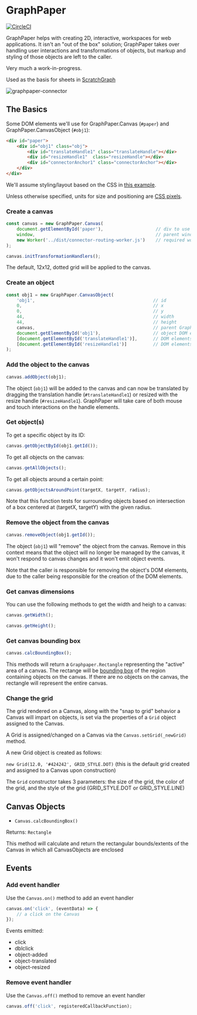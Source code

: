 # GraphPaper

[![CircleCI](https://circleci.com/gh/aautar/graphpaper.svg?style=svg)](https://circleci.com/gh/aautar/graphpaper)

GraphPaper helps with creating 2D, interactive, workspaces for web applications. It isn't an "out of the box" solution; GraphPaper takes over handling user interactions and transformations of objects, but markup and styling of those objects are left to the caller.

Very much a work-in-progress.

Used as the basis for sheets in [ScratchGraph](https://scratchgraph.com)

![graphpaper-connector](https://user-images.githubusercontent.com/12861733/33002147-358957a8-cd80-11e7-89ae-1b211c0eb2db.png)

## The Basics

Some DOM elements we'll use for GraphPaper.Canvas (`#paper`) and GraphPaper.CanvasObject (`#obj1`):

```html
<div id="paper">
    <div id="obj1" class="obj">
        <div id="translateHandle1" class="translateHandle"></div>
        <div id="resizeHandle1"  class="resizeHandle"></div>
        <div id="connectorAnchor1" class="connectorAnchor"></div>
    </div>
</div>
```

We'll assume styling/layout based on the CSS in [this example](https://github.com/aautar/graphpaper/blob/master/example/index.html).

Unless otherwise specified, units for size and positioning are [CSS pixels](https://www.w3.org/TR/CSS2/syndata.html#length-units).

### Create a canvas

```javascript
const canvas = new GraphPaper.Canvas(
    document.getElementById('paper'),                    // div to use
    window,                                              // parent window 
    new Worker('../dist/connector-routing-worker.js')    // required worker for connector routing
);

canvas.initTransformationHandlers();
```

The default, 12x12, dotted grid will be applied to the canvas.

###  Create an object

```javascript
const obj1 = new GraphPaper.CanvasObject(
    'obj1',                                             // id
    0,                                                  // x        
    0,                                                  // y
    44,                                                 // width
    44,                                                 // height
    canvas,                                             // parent GraphPaper.Canvas
    document.getElementById('obj1'),                    // object DOM element
    [document.getElementById('translateHandle1')],      // DOM elements for the object's translation handles
    [document.getElementById('resizeHandle1')]          // DOM elements for the object's resize handles
);
```

### Add the object to the canvas

```javascript
canvas.addObject(obj1);
```

The object (`obj1`) will be added to the canvas and can now be translated by dragging the translation handle (`#translateHandle1`) or resized with the resize handle (`#resizeHandle1`). GraphPaper will take care of both mouse and touch interactions on the handle elements.

### Get object(s)

To get a specific object by its ID:

```javascript
canvas.getObjectById(obj1.getId());
```

To get all objects on the canvas:

```javascript
canvas.getAllObjects();
```

To get all objects around a certain point:

```javascript
canvas.getObjectsAroundPoint(targetX, targetY, radius);
```

Note that this function tests for surrounding objects based on intersection of a box centered at (targetX, targetY) with the given radius.

### Remove the object from the canvas

```javascript
canvas.removeObject(obj1.getId());
```

The object (`obj1`) will "remove" the object from the canvas. Remove in this context means that the object will no longer be managed by the canvas, it won't respond to canvas changes and it won't emit object events.

Note that the caller is responsible for removing the object's DOM elements, due to the caller being responsible for the creation of the DOM elements.
 
### Get canvas dimensions

You can use the following methods to get the width and heigh to a canvas:

```javascript
canvas.getWidth();
```

```javascript
canvas.getHeight();
```

### Get canvas bounding box

```javascript
canvas.calcBoundingBox();
```

This methods will return a `Graphpaper.Rectangle` representing the "active" area of a canvas. The rectange will be [bounding box](https://en.wikipedia.org/wiki/Minimum_bounding_box) of the region containing objects on the canvas. If there are no objects on the canvas, the rectangle will represent the entire canvas.

### Change the grid

The grid rendered on a Canvas, along with the "snap to grid" behavior a Canvas will impart on objects, is set via the properties of a `Grid` object assigned to the Canvas.

A Grid is assigned/changed on a Canvas via the `Canvas.setGrid(_newGrid)` method.

A new Grid object is created as follows:
 
 `new Grid(12.0, '#424242', GRID_STYLE.DOT)`
(this is the default grid created and assigned to a Canvas upon construction)

The `Grid` constructor takes 3 parameters: the size of the grid, the color of the grid, and the style of the grid (GRID_STYLE.DOT or GRID_STYLE.LINE)

## Canvas Objects

* `Canvas.calcBoundingBox()`

 Returns: `Rectangle`

This method will calculate and return the rectangular bounds/extents of the Canvas in which all CanvasObjects are enclosed


## Events

### Add event handler

Use the `Canvas.on()` method to add an event handler

```javascript
canvas.on('click', (eventData) => {
    // a click on the Canvas
});
```

Events emitted:

- click
- dblclick
- object-added
- object-translated
- object-resized


### Remove event handler

Use the `Canvas.off()` method to remove an event handler

```javascript
canvas.off('click', registeredCallbackFunction);
```

